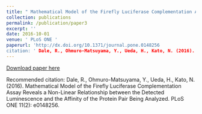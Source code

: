 ```yaml
---
title: " Mathematical Model of the Firefly Luciferase Complementation Assay Reveals a Non-Linear Relationship between the Detected Luminescence and the Affinity of the Protein Pair Being Analyzed "
collection: publications
permalink: /publication/paper3
excerpt: ''
date: 2016-10-01
venue: ' PLoS ONE '
paperurl: 'http://dx.doi.org/10.1371/journal.pone.0148256
citation: ' Dale, R., Ohmuro-Matsuyama, Y., Ueda, H., Kato, N. (2016). Mathematical Model of the Firefly Luciferase Complementation Assay Reveals a Non-Linear Relationship between the Detected Luminescence and the Affinity of the Protein Pair Being Analyzed. PLoS ONE 11(2): e0148256. http://dx.doi.org/10.1371/journal.pone.0148256'
---
```

[Download paper here]( http://dx.doi.org/10.1371/journal.pone.0148256)

Recommended citation: Dale, R., Ohmuro-Matsuyama, Y., Ueda, H., Kato, N. (2016). Mathematical Model of the Firefly Luciferase Complementation Assay Reveals a Non-Linear Relationship between the Detected Luminescence and the Affinity of the Protein Pair Being Analyzed. PLoS ONE 11(2): e0148256.
